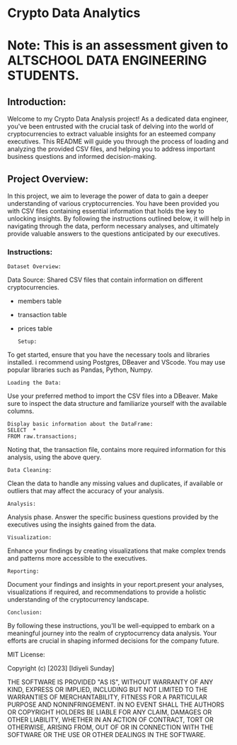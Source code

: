 # Crypto Data Analytics

# Note: This is an assessment given to ALTSCHOOL DATA ENGINEERING STUDENTS.

## Introduction:
Welcome to my Crypto Data Analysis project! As a dedicated data engineer, you've been entrusted with the crucial task of delving into the world of cryptocurrencies to extract valuable insights for an esteemed company executives. This README will guide you through the process of loading and analyzing the provided CSV files, and helping you to address important business questions and informed decision-making.

## Project Overview:

In this project, we aim to leverage the power of data to gain a deeper understanding of various cryptocurrencies. You have been provided you with CSV files containing essential information that holds the key to unlocking insights. By following the instructions outlined below, it will help in navigating through the data, perform necessary analyses, and ultimately provide valuable answers to the questions anticipated by our executives.

### Instructions:

    Dataset Overview:

Data Source: 
Shared CSV files that contain information on different cryptocurrencies.
- members table 
- transaction table
- prices table




    
    
    
    
      Setup:

To get started, ensure that you have the necessary tools and libraries installed. i recommend using Postgres, DBeaver and VScode. You may use popular libraries such as Pandas, Python, Numpy.

    Loading the Data:
Use your preferred method to import the CSV files into a DBeaver. Make sure to inspect the data structure and familiarize yourself with the available columns.

    Display basic information about the DataFrame:
    SELECT  * 
    FROM raw.transactions;

Noting that, the transaction file, contains more required information for this analysis, using the above query.




    Data Cleaning:

Clean the data to handle any missing values and duplicates, if available or outliers that may affect the accuracy of your analysis.

    Analysis:
Analysis phase. Answer the specific business questions provided by the executives using the insights gained from the data.

    Visualization:

Enhance your findings by creating visualizations that make complex trends and patterns more accessible to the executives.

    Reporting:
Document your findings and insights in your report.present your analyses, visualizations if required, and recommendations to provide a holistic understanding of the cryptocurrency landscape.

    Conclusion:
By following these instructions, you'll be well-equipped to embark on a meaningful journey into the realm of cryptocurrency data analysis. Your efforts are crucial in shaping informed decisions for the company future.




MIT License:

Copyright (c) [2023] [Idiyeli Sunday]

THE SOFTWARE IS PROVIDED "AS IS", WITHOUT WARRANTY OF ANY KIND, EXPRESS OR IMPLIED, INCLUDING BUT NOT LIMITED TO THE WARRANTIES OF MERCHANTABILITY, FITNESS FOR A PARTICULAR PURPOSE AND NONINFRINGEMENT. IN NO EVENT SHALL THE AUTHORS OR COPYRIGHT HOLDERS BE LIABLE FOR ANY CLAIM, DAMAGES OR OTHER LIABILITY, WHETHER IN AN ACTION OF CONTRACT, TORT OR OTHERWISE, ARISING FROM, OUT OF OR IN CONNECTION WITH THE SOFTWARE OR THE USE OR OTHER DEALINGS IN THE SOFTWARE.

